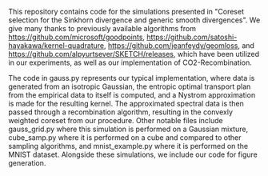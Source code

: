 This repository contains code for the simulations presented in "Coreset selection for the Sinkhorn divergence and generic smooth divergences".
We give many thanks to previously available algorithms from https://github.com/microsoft/goodpoints, https://github.com/satoshi-hayakawa/kernel-quadrature, 
https://github.com/jeanfeydy/geomloss, and https://github.com/alpyurtsever/SKETCH/releases, 
which have been utilized in our experiments, as well as our implementation of CO2-Recombination.

The code in gauss.py represents our typical implementation, where data is generated from an isotropic Gaussian, the entropic optimal transport plan from 
the empirical data to itself is computed, and a Nystrom approximation is made for the resulting kernel. The approximated spectral data is then passed through
a recombination algorithm, resulting in the convexly weighted coreset from our procedure. Other notable files include gauss_grid.py where this simulation is
performed on a Gaussian mixture, cube_samp.py where it is performed on a cube and compared to other sampling algorithms, and mnist_example.py where it is
performed on the MNIST dataset. Alongside these simulations, we include our code for figure generation. 



